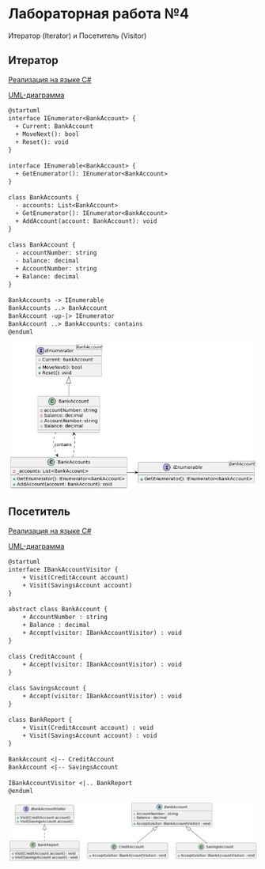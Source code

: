# Лабораторная работа №4
Итератор (Iterator) и Посетитель (Visitor)

## Итератор
[Реализация на языке C#](iterator/)

[UML-диаграмма](iterator/iterator.puml)
```
@startuml
interface IEnumerator<BankAccount> {
  + Current: BankAccount
  + MoveNext(): bool
  + Reset(): void
}

interface IEnumerable<BankAccount> {
  + GetEnumerator(): IEnumerator<BankAccount>
}

class BankAccounts {
  - accounts: List<BankAccount>
  + GetEnumerator(): IEnumerator<BankAccount>
  + AddAccount(account: BankAccount): void
}

class BankAccount {
  - accountNumber: string
  - balance: decimal
  + AccountNumber: string
  + Balance: decimal
}

BankAccounts -> IEnumerable
BankAccounts ..> BankAccount
BankAccount -up-|> IEnumerator
BankAccount ..> BankAccounts: contains
@enduml
```

![alt text](https://github.com/st-georgy/TMP/blob/master/lab4/img/iter-uml.png)

## Посетитель
[Реализация на языке C#](visitor/)

[UML-диаграмма](visitor/visitor.puml)
```
@startuml
interface IBankAccountVisitor {
    + Visit(CreditAccount account)
    + Visit(SavingsAccount account)
}

abstract class BankAccount {
    + AccountNumber : string
    + Balance : decimal
    + Accept(visitor: IBankAccountVisitor) : void
}

class CreditAccount {
    + Accept(visitor: IBankAccountVisitor) : void
}

class SavingsAccount {
    + Accept(visitor: IBankAccountVisitor) : void
}

class BankReport {
    + Visit(CreditAccount account) : void
    + Visit(SavingsAccount account) : void
}

BankAccount <|-- CreditAccount 
BankAccount <|-- SavingsAccount

IBankAccountVisitor <|.. BankReport
@enduml
```

![alt text](https://github.com/st-georgy/TMP/blob/master/lab4/img/visit-uml.png)
